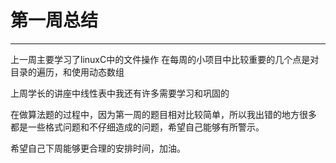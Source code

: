 # 第一周总结


---
上一周主要学习了linuxC中的文件操作
在每周的小项目中比较重要的几个点是对目录的遍历，和使用动态数组

上周学长的讲座中线性表中我还有许多需要学习和巩固的

在做算法题的过程中，因为第一周的题目相对比较简单，所以我出错的地方很多
都是一些格式问题和不仔细造成的问题，希望自己能够有所警示。

希望自己下周能够更合理的安排时间，加油。
